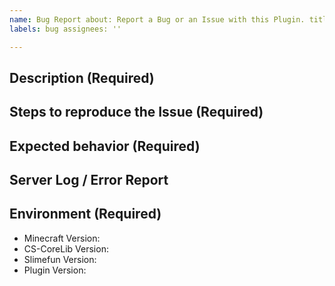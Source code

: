 ```yaml
---
name: Bug Report about: Report a Bug or an Issue with this Plugin. title: ''
labels: bug assignees: ''

---
```


## Description (Required)

<!-- A clear and detailed description of what exactly the Issue consists of. -->
<!-- Please try to write as much as possible. "it doesn't work" is not sufficient. -->
<!-- Try to write at least 4-6 sentences. -->

## Steps to reproduce the Issue (Required)

<!-- Youtube Videos and Screenshots are recommended! -->

## Expected behavior (Required)

<!-- What did you expect to happen? -->

## Server Log / Error Report

<!-- Take a look at your Server Log and please provide any error reports you can find via https://pastebin.com/ -->
<!-- We may discard your Issue if you just post it here, as it's unreadable for us. Please use Pastebin! -->

## Environment (Required)

<!-- We may also close your Issue if you are not providing the exact version numbers. -->
<!-- "latest" IS NOT A VERSION NUMBER. -->
<!-- You can also just run "/sf versions" and show us a screenshot of that. -->

- Minecraft Version:
- CS-CoreLib Version:
- Slimefun Version:
- Plugin Version: 
